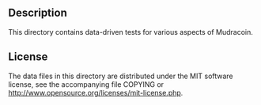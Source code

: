 Description
------------

This directory contains data-driven tests for various aspects of Mudracoin.

License
--------

The data files in this directory are distributed under the MIT software
license, see the accompanying file COPYING or
http://www.opensource.org/licenses/mit-license.php.

